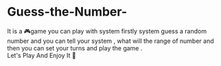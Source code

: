 # Guess-the-Number-

It is a 🎮game you can play with system firstly system guess a random number and you can tell your system , what will the range of number and then you can set your turns and play the game . <br> Let's Play And Enjoy It 🎉
